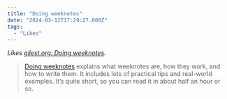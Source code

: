 ```yaml
---
title: "Doing weeknotes"
date: "2024-03-12T17:29:27.000Z"
tags: 
  - "Likes"
---
```


_Likes [gilest.org: Doing weeknotes](https://gilest.org/dw.html)._

> [Doing weeknotes](https://doingweeknotes.com) explains what weeknotes are, how they work, and how to write them. It includes lots of practical tips and real-world examples. It’s quite short, so you can read it in about half an hour or so.
